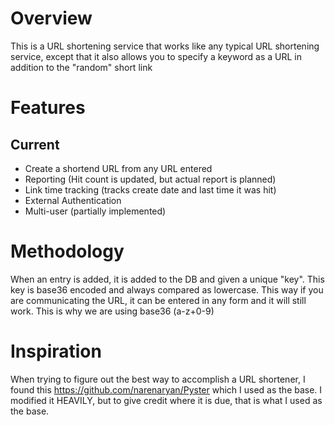 # Overview
This is a URL shortening service that works like any typical URL shortening
service, except that it also allows you to specify a keyword as a URL in
addition to the "random" short link

# Features

## Current
* Create a shortend URL from any URL entered
* Reporting (Hit count is updated, but actual report is planned)
* Link time tracking (tracks create date and last time it was hit)
* External Authentication
* Multi-user (partially implemented)

# Methodology
When an entry is added, it is added to the DB and given a unique "key".  This
key is base36 encoded and always compared as lowercase.  This way if you are
communicating the URL, it can be entered in any form and it will still work.
This is why we are using base36 (a-z+0-9)

# Inspiration
When trying to figure out the best way to accomplish a URL shortener, I found
this https://github.com/narenaryan/Pyster which I used as the base.  I modified
it HEAVILY, but to give credit where it is due, that is what I used as the base.
